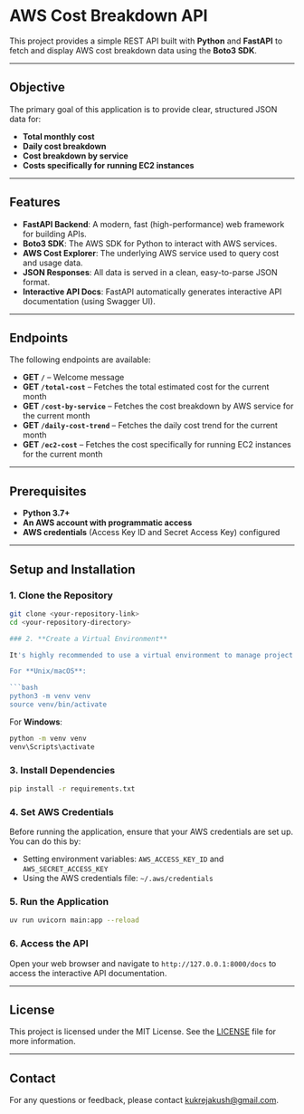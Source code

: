 # **AWS Cost Breakdown API**

This project provides a simple REST API built with **Python** and **FastAPI** to fetch and display AWS cost breakdown data using the **Boto3 SDK**.

---

## **Objective**

The primary goal of this application is to provide clear, structured JSON data for:

- **Total monthly cost**
- **Daily cost breakdown**
- **Cost breakdown by service**
- **Costs specifically for running EC2 instances**

---

## **Features**

- **FastAPI Backend**: A modern, fast (high-performance) web framework for building APIs.
- **Boto3 SDK**: The AWS SDK for Python to interact with AWS services.
- **AWS Cost Explorer**: The underlying AWS service used to query cost and usage data.
- **JSON Responses**: All data is served in a clean, easy-to-parse JSON format.
- **Interactive API Docs**: FastAPI automatically generates interactive API documentation (using Swagger UI).

---

## **Endpoints**

The following endpoints are available:

- **GET `/`** – Welcome message
- **GET `/total-cost`** – Fetches the total estimated cost for the current month
- **GET `/cost-by-service`** – Fetches the cost breakdown by AWS service for the current month
- **GET `/daily-cost-trend`** – Fetches the daily cost trend for the current month
- **GET `/ec2-cost`** – Fetches the cost specifically for running EC2 instances for the current month

---

## **Prerequisites**

- **Python 3.7+**
- **An AWS account with programmatic access**
- **AWS credentials** (Access Key ID and Secret Access Key) configured

---

## **Setup and Installation**

### 1. **Clone the Repository**

```bash
git clone <your-repository-link>
cd <your-repository-directory>

### 2. **Create a Virtual Environment**

It's highly recommended to use a virtual environment to manage project dependencies.

For **Unix/macOS**:

```bash
python3 -m venv venv
source venv/bin/activate
```
For **Windows**:

```bash
python -m venv venv
venv\Scripts\activate
```
### 3. **Install Dependencies**

```bash
pip install -r requirements.txt
```
### 4. **Set AWS Credentials**

Before running the application, ensure that your AWS credentials are set up. You can do this by:

- Setting environment variables: `AWS_ACCESS_KEY_ID` and `AWS_SECRET_ACCESS_KEY`
- Using the AWS credentials file: `~/.aws/credentials`

### 5. **Run the Application**

```bash
uv run uvicorn main:app --reload
```

### 6. **Access the API**

Open your web browser and navigate to `http://127.0.0.1:8000/docs` to access the interactive API documentation.

---

## **License**

This project is licensed under the MIT License. See the [LICENSE](LICENSE) file for more information.

---

## **Contact**

For any questions or feedback, please contact [kukrejakush@gmail.com](mailto:kukrejakush@gmail.com).
